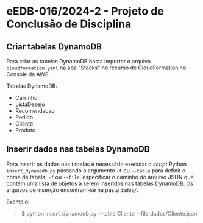 # eEDB-016/2024-2 - Projeto de Conclusão de Disciplina

## Criar tabelas DynamoDB

Para criar as tabelas DynamoDB basta importar o arquivo `cloudformation.yaml` na aba "Stacks" no recurso de CloudFormation no Console da AWS.

Tabelas DynamoDB:
- Carrinho
- ListaDesejo
- Recomendacao
- Pedido
- Cliente
- Produto

## Inserir dados nas tabelas DynamoDB

Para inserir os dados nas tabelas é necessário executar o _script_ Python `insert_dynamodb.py` passando o argumento `-t` ou `--table` para definir o nome da tabela; `-f` ou `--file`, especificar o caminho do arquivo JSON que contém uma lista de objetos a serem inseridos nas tabelas DynamoDB. Os arquivos de inserção encontram-se na pasta `dados/`.

Exemplo: 
> $ python insert_dynamodb.py --table Cliente --file dados/Cliente.json